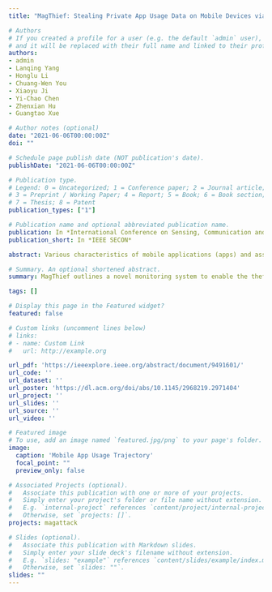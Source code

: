 ```yaml
---
title: "MagThief: Stealing Private App Usage Data on Mobile Devices via Built-in Magnetometer"

# Authors
# If you created a profile for a user (e.g. the default `admin` user), write the username (folder name) here 
# and it will be replaced with their full name and linked to their profile.
authors:
- admin
- Lanqing Yang
- Honglu Li
- Chuang-Wen You
- Xiaoyu Ji
- Yi-Chao Chen
- Zhenxian Hu
- Guangtao Xue

# Author notes (optional)
date: "2021-06-06T00:00:00Z"
doi: ""

# Schedule page publish date (NOT publication's date).
publishDate: "2021-06-06T00:00:00Z"

# Publication type.
# Legend: 0 = Uncategorized; 1 = Conference paper; 2 = Journal article;
# 3 = Preprint / Working Paper; 4 = Report; 5 = Book; 6 = Book section;
# 7 = Thesis; 8 = Patent
publication_types: ["1"]

# Publication name and optional abbreviated publication name.
publication: In *International Conference on Sensing, Communication and Networking*
publication_short: In *IEEE SECON*

abstract: Various characteristics of mobile applications (apps) and associated in-app services have been used reveal potentiallysensitive user information; however, privacy concerns have prompted third-party apps to rigorously restrict access to data related to mobile app usage. This paper outlines a novel approach to the extraction of detailed app usage information based on analysis of the electromagnetic (EM) signals emitted from mobile devices when executing app-related tasks. Note that this type of EM leakage becomes high-complex when multiple apps are used simultaneously and is subject to interference from geomagnetic signals generated by device movement. This paper proposes a deep learning-based multi-label classification system to identify apps and in-app services based on magnetometer readings. The proposed MAGTHIEF system uses accelerometer and gyroscope data to cancel out the offset in geomagnetic signals followed by an elaborate deep region convolution neural network (DRCNN) to differentiate among multiple apps and the corresponding inapp services. Experiments on 50 apps demonstrated the efficacy of MAGTHIEF in identifying multiple apps and in-app services, achieving high average macro F1 scores of 0.87 and 0.95, respectively. MAGTHIEF also achieved time duration accuracy of 89.5% in recognizing app trajectory in the real-world scene

# Summary. An optional shortened abstract.
summary: MagThief outlines a novel monitoring system to enable the theft of sensitive app usage information without the need for user permissions on the mobile devices.

tags: []

# Display this page in the Featured widget?
featured: false

# Custom links (uncomment lines below)
# links:
# - name: Custom Link
#   url: http://example.org

url_pdf: 'https://ieeexplore.ieee.org/abstract/document/9491601/'
url_code: ''
url_dataset: ''
url_poster: 'https://dl.acm.org/doi/abs/10.1145/2968219.2971404'
url_project: ''
url_slides: ''
url_source: ''
url_video: ''

# Featured image
# To use, add an image named `featured.jpg/png` to your page's folder. 
image:
  caption: 'Mobile App Usage Trajectory'
  focal_point: ""
  preview_only: false

# Associated Projects (optional).
#   Associate this publication with one or more of your projects.
#   Simply enter your project's folder or file name without extension.
#   E.g. `internal-project` references `content/project/internal-project/index.md`.
#   Otherwise, set `projects: []`.
projects: magattack

# Slides (optional).
#   Associate this publication with Markdown slides.
#   Simply enter your slide deck's filename without extension.
#   E.g. `slides: "example"` references `content/slides/example/index.md`.
#   Otherwise, set `slides: ""`.
slides: ""
---
```


